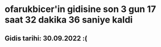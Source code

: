 # ofarukbicer'in gidisine son 3 gun 17 saat 32 dakika 36 saniye kaldi

## Gidis tarihi: 30.09.2022 :(